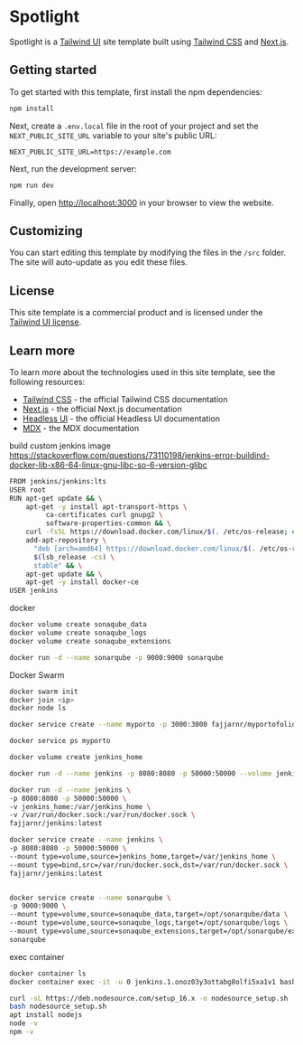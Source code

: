# Spotlight

Spotlight is a [Tailwind UI](https://tailwindui.com) site template built using [Tailwind CSS](https://tailwindcss.com) and [Next.js](https://nextjs.org).

## Getting started

To get started with this template, first install the npm dependencies:

```bash
npm install
```

Next, create a `.env.local` file in the root of your project and set the `NEXT_PUBLIC_SITE_URL` variable to your site's public URL:

```
NEXT_PUBLIC_SITE_URL=https://example.com
```

Next, run the development server:

```bash
npm run dev
```

Finally, open [http://localhost:3000](http://localhost:3000) in your browser to view the website.

## Customizing

You can start editing this template by modifying the files in the `/src` folder. The site will auto-update as you edit these files.

## License

This site template is a commercial product and is licensed under the [Tailwind UI license](https://tailwindui.com/license).

## Learn more

To learn more about the technologies used in this site template, see the following resources:

- [Tailwind CSS](https://tailwindcss.com/docs) - the official Tailwind CSS documentation
- [Next.js](https://nextjs.org/docs) - the official Next.js documentation
- [Headless UI](https://headlessui.dev) - the official Headless UI documentation
- [MDX](https://mdxjs.com) - the MDX documentation

build custom jenkins image
<https://stackoverflow.com/questions/73110198/jenkins-error-buildind-docker-lib-x86-64-linux-gnu-libc-so-6-version-glibc>

```sh
FROM jenkins/jenkins:lts
USER root
RUN apt-get update && \
    apt-get -y install apt-transport-https \
         ca-certificates curl gnupg2 \
         software-properties-common && \
    curl -fsSL https://download.docker.com/linux/$(. /etc/os-release; echo "$ID")/gpg > /tmp/dkey; apt-key add /tmp/dkey && \
    add-apt-repository \
      "deb [arch=amd64] https://download.docker.com/linux/$(. /etc/os-release; echo "$ID") \
      $(lsb_release -cs) \
      stable" && \
    apt-get update && \
    apt-get -y install docker-ce
USER jenkins
```

docker

```sh
docker volume create sonaqube_data
docker volume create sonaqube_logs
docker volume create sonaqube_extensions

docker run -d --name sonarqube -p 9000:9000 sonarqube
```

Docker Swarm

```sh
docker swarm init
docker join <ip>
docker node ls
```

```sh
docker service create --name myporto -p 3000:3000 fajjarnr/myportofolio:latest

docker service ps myporto

docker volume create jenkins_home

docker run -d --name jenkins -p 8080:8080 -p 50000:50000 --volume jenkins_home:/var/jenkins_home fajjarnr/jenkins:latest

docker run -d --name jenkins \
-p 8080:8080 -p 50000:50000 \
-v jenkins_home:/var/jenkins_home \
-v /var/run/docker.sock:/var/run/docker.sock \
fajjarnr/jenkins:latest

docker service create --name jenkins \
-p 8080:8080 -p 50000:50000 \
--mount type=volume,source=jenkins_home,target=/var/jenkins_home \
--mount type=bind,src=/var/run/docker.sock,dst=/var/run/docker.sock \
fajjarnr/jenkins:latest


docker service create --name sonarqube \
-p 9000:9000 \
--mount type=volume,source=sonaqube_data,target=/opt/sonarqube/data \
--mount type=volume,source=sonaqube_logs,target=/opt/sonarqube/logs \
--mount type=volume,source=sonaqube_extensions,target=/opt/sonarqube/extensions \
sonarqube
```

exec container

```sh
docker container ls
docker container exec -it -u 0 jenkins.1.onoz03y3ottabg8olfi5xa1v1 bash

curl -sL https://deb.nodesource.com/setup_16.x -o nodesource_setup.sh
bash nodesource_setup.sh
apt install nodejs
node -v
npm -v
```
